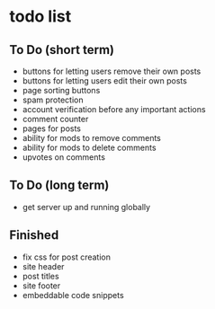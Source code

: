 # todo list

## To Do (short term)

- buttons for letting users remove their own posts
- buttons for letting users edit their own posts
- page sorting buttons
- spam protection
- account verification before any important actions
- comment counter
- pages for posts
- ability for mods to remove comments
- ability for mods to delete comments
- upvotes on comments

## To Do (long term)

- get server up and running globally

## Finished

- fix css for post creation
- site header
- post titles
- site footer
- embeddable code snippets
